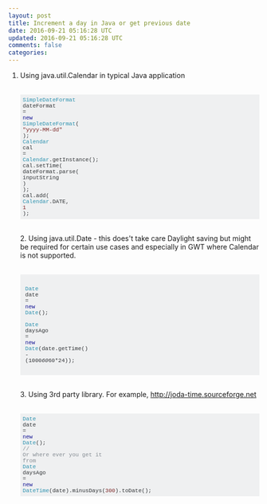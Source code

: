 ```yaml
---           
layout: post
title: Increment a day in Java or get previous date
date: 2016-09-21 05:16:28 UTC
updated: 2016-09-21 05:16:28 UTC
comments: false
categories: 
---
```


1. Using java.util.Calendar in typical Java application<br /><br /><pre class="lang-java prettyprint prettyprinted" style="background-color: #eff0f1; border: 0px; color: #393318; font-family: Consolas, Menlo, Monaco, &quot;Lucida Console&quot;, &quot;Liberation Mono&quot;, &quot;DejaVu Sans Mono&quot;, &quot;Bitstream Vera Sans Mono&quot;, &quot;Courier New&quot;, monospace, sans-serif; font-size: 13px; margin-bottom: 1em; max-height: 600px; overflow: auto; padding: 5px; width: auto; word-wrap: normal;"><code style="border: 0px; font-family: Consolas, Menlo, Monaco, &quot;Lucida Console&quot;, &quot;Liberation Mono&quot;, &quot;DejaVu Sans Mono&quot;, &quot;Bitstream Vera Sans Mono&quot;, &quot;Courier New&quot;, monospace, sans-serif; margin: 0px; padding: 0px; white-space: inherit;"><span class="typ" style="border: 0px; color: #2b91af; margin: 0px; padding: 0px;">SimpleDateFormat</span><span class="pln" style="border: 0px; color: #303336; margin: 0px; padding: 0px;"> dateFormat </span><span class="pun" style="border: 0px; color: #303336; margin: 0px; padding: 0px;">=</span><span class="pln" style="border: 0px; color: #303336; margin: 0px; padding: 0px;"> </span><span class="kwd" style="border: 0px; color: #101094; margin: 0px; padding: 0px;">new</span><span class="pln" style="border: 0px; color: #303336; margin: 0px; padding: 0px;"> </span><span class="typ" style="border: 0px; color: #2b91af; margin: 0px; padding: 0px;">SimpleDateFormat</span><span class="pun" style="border: 0px; color: #303336; margin: 0px; padding: 0px;">(</span><span class="pln" style="border: 0px; color: #303336; margin: 0px; padding: 0px;"> </span><span class="str" style="border: 0px; color: #7d2727; margin: 0px; padding: 0px;">"yyyy-MM-dd"</span><span class="pln" style="border: 0px; color: #303336; margin: 0px; padding: 0px;"> </span><span class="pun" style="border: 0px; color: #303336; margin: 0px; padding: 0px;">);</span><span class="pln" style="border: 0px; color: #303336; margin: 0px; padding: 0px;"><br /></span><span class="typ" style="border: 0px; color: #2b91af; margin: 0px; padding: 0px;">Calendar</span><span class="pln" style="border: 0px; color: #303336; margin: 0px; padding: 0px;"> cal </span><span class="pun" style="border: 0px; color: #303336; margin: 0px; padding: 0px;">=</span><span class="pln" style="border: 0px; color: #303336; margin: 0px; padding: 0px;"> </span><span class="typ" style="border: 0px; color: #2b91af; margin: 0px; padding: 0px;">Calendar</span><span class="pun" style="border: 0px; color: #303336; margin: 0px; padding: 0px;">.</span><span class="pln" style="border: 0px; color: #303336; margin: 0px; padding: 0px;">getInstance</span><span class="pun" style="border: 0px; color: #303336; margin: 0px; padding: 0px;">();</span><span class="pln" style="border: 0px; color: #303336; margin: 0px; padding: 0px;"><br />cal</span><span class="pun" style="border: 0px; color: #303336; margin: 0px; padding: 0px;">.</span><span class="pln" style="border: 0px; color: #303336; margin: 0px; padding: 0px;">setTime</span><span class="pun" style="border: 0px; color: #303336; margin: 0px; padding: 0px;">(</span><span class="pln" style="border: 0px; color: #303336; margin: 0px; padding: 0px;"> dateFormat</span><span class="pun" style="border: 0px; color: #303336; margin: 0px; padding: 0px;">.</span><span class="pln" style="border: 0px; color: #303336; margin: 0px; padding: 0px;">parse</span><span class="pun" style="border: 0px; color: #303336; margin: 0px; padding: 0px;">(</span><span class="pln" style="border: 0px; color: #303336; margin: 0px; padding: 0px;"> inputString </span><span class="pun" style="border: 0px; color: #303336; margin: 0px; padding: 0px;">)</span><span class="pln" style="border: 0px; color: #303336; margin: 0px; padding: 0px;"> </span><span class="pun" style="border: 0px; color: #303336; margin: 0px; padding: 0px;">);</span><span class="pln" style="border: 0px; color: #303336; margin: 0px; padding: 0px;"><br />cal</span><span class="pun" style="border: 0px; color: #303336; margin: 0px; padding: 0px;">.</span><span class="pln" style="border: 0px; color: #303336; margin: 0px; padding: 0px;">add</span><span class="pun" style="border: 0px; color: #303336; margin: 0px; padding: 0px;">(</span><span class="pln" style="border: 0px; color: #303336; margin: 0px; padding: 0px;"> </span><span class="typ" style="border: 0px; color: #2b91af; margin: 0px; padding: 0px;">Calendar</span><span class="pun" style="border: 0px; color: #303336; margin: 0px; padding: 0px;">.</span><span class="pln" style="border: 0px; color: #303336; margin: 0px; padding: 0px;">DATE</span><span class="pun" style="border: 0px; color: #303336; margin: 0px; padding: 0px;">,</span><span class="pln" style="border: 0px; color: #303336; margin: 0px; padding: 0px;"> </span><span class="lit" style="border: 0px; color: #7d2727; margin: 0px; padding: 0px;">1</span><span class="pln" style="border: 0px; color: #303336; margin: 0px; padding: 0px;"> </span><span class="pun" style="border: 0px; color: #303336; margin: 0px; padding: 0px;">);</span></code></pre><br />2. Using java.util.Date - this does't take care Daylight saving but might be required for certain use cases and especially in GWT where Calendar is not supported.<br /><br /><pre class="lang-java prettyprint prettyprinted" style="background-color: #eff0f1; border: 0px; font-family: consolas, menlo, monaco, &quot;lucida console&quot;, &quot;liberation mono&quot;, &quot;dejavu sans mono&quot;, &quot;bitstream vera sans mono&quot;, &quot;courier new&quot;, monospace, sans-serif; font-size: 13px; margin-bottom: 1em; max-height: 600px; overflow: auto; padding: 5px; width: auto; word-wrap: normal;"><pre class="lang-java prettyprint prettyprinted" style="border: 0px; color: #393318; font-family: Consolas, Menlo, Monaco, &quot;Lucida Console&quot;, &quot;Liberation Mono&quot;, &quot;DejaVu Sans Mono&quot;, &quot;Bitstream Vera Sans Mono&quot;, &quot;Courier New&quot;, monospace, sans-serif; margin-bottom: 1em; max-height: 600px; overflow: auto; padding: 5px; width: auto; word-wrap: normal;"><code style="border: 0px; font-family: Consolas, Menlo, Monaco, &quot;Lucida Console&quot;, &quot;Liberation Mono&quot;, &quot;DejaVu Sans Mono&quot;, &quot;Bitstream Vera Sans Mono&quot;, &quot;Courier New&quot;, monospace, sans-serif; margin: 0px; padding: 0px; white-space: inherit;"><span class="typ" style="border: 0px; color: #2b91af; margin: 0px; padding: 0px;">Date</span><span class="pln" style="border: 0px; color: #303336; margin: 0px; padding: 0px;"> date </span><span class="pun" style="border: 0px; color: #303336; margin: 0px; padding: 0px;">=</span><span class="pln" style="border: 0px; color: #303336; margin: 0px; padding: 0px;"> </span><span class="kwd" style="border: 0px; color: #101094; margin: 0px; padding: 0px;">new</span><span class="pln" style="border: 0px; color: #303336; margin: 0px; padding: 0px;"> </span><span class="typ" style="border: 0px; color: #2b91af; margin: 0px; padding: 0px;">Date</span><span class="pun" style="border: 0px; color: #303336; margin: 0px; padding: 0px;">();</span><span class="pln" style="border: 0px; color: #303336; margin: 0px; padding: 0px;"> </span><span class="pln" style="border: 0px; color: #303336; margin: 0px; padding: 0px;"><br /></span><span class="typ" style="border: 0px; color: #2b91af; margin: 0px; padding: 0px;">Date</span><span class="pln" style="border: 0px; color: #303336; margin: 0px; padding: 0px;"> daysAgo </span><span class="pun" style="border: 0px; color: #303336; margin: 0px; padding: 0px;">=</span><span class="pln" style="border: 0px; color: #303336; margin: 0px; padding: 0px;"> </span><span class="kwd" style="border: 0px; color: #101094; margin: 0px; padding: 0px;">new</span><span class="pln" style="border: 0px; color: #303336; margin: 0px; padding: 0px;"> </span><span class="typ" style="border: 0px; color: #2b91af; margin: 0px; padding: 0px;">Date</span><span class="pun" style="border: 0px; color: #303336; margin: 0px; padding: 0px;">(</span><span class="pln" style="border: 0px; color: #303336; margin: 0px; padding: 0px;">date.getTime() - (1000*60*60*24)</span><span class="pun" style="border: 0px; color: #303336; margin: 0px; padding: 0px;">); </span></code></pre></pre><br />3. Using 3rd party library. For example,&nbsp;<a href="http://joda-time.sourceforge.net/" style="background-color: white; border: 0px; color: #005999; cursor: pointer; font-family: Arial, &quot;Helvetica Neue&quot;, Helvetica, sans-serif; font-size: 15px; line-height: 19.5px; margin: 0px; padding: 0px; text-decoration: none;">http://joda-time.sourceforge.net</a><br /><br /><pre class="lang-java prettyprint prettyprinted" style="background-color: #eff0f1; border: 0px; color: #393318; font-family: Consolas, Menlo, Monaco, &quot;Lucida Console&quot;, &quot;Liberation Mono&quot;, &quot;DejaVu Sans Mono&quot;, &quot;Bitstream Vera Sans Mono&quot;, &quot;Courier New&quot;, monospace, sans-serif; font-size: 13px; margin-bottom: 1em; max-height: 600px; overflow: auto; padding: 5px; width: auto; word-wrap: normal;"><code style="border: 0px; font-family: Consolas, Menlo, Monaco, &quot;Lucida Console&quot;, &quot;Liberation Mono&quot;, &quot;DejaVu Sans Mono&quot;, &quot;Bitstream Vera Sans Mono&quot;, &quot;Courier New&quot;, monospace, sans-serif; margin: 0px; padding: 0px; white-space: inherit;"><span class="typ" style="border: 0px; color: #2b91af; margin: 0px; padding: 0px;">Date</span><span class="pln" style="border: 0px; color: #303336; margin: 0px; padding: 0px;"> date </span><span class="pun" style="border: 0px; color: #303336; margin: 0px; padding: 0px;">=</span><span class="pln" style="border: 0px; color: #303336; margin: 0px; padding: 0px;"> </span><span class="kwd" style="border: 0px; color: #101094; margin: 0px; padding: 0px;">new</span><span class="pln" style="border: 0px; color: #303336; margin: 0px; padding: 0px;"> </span><span class="typ" style="border: 0px; color: #2b91af; margin: 0px; padding: 0px;">Date</span><span class="pun" style="border: 0px; color: #303336; margin: 0px; padding: 0px;">();</span><span class="pln" style="border: 0px; color: #303336; margin: 0px; padding: 0px;"> </span><span class="com" style="border: 0px; color: #858c93; margin: 0px; padding: 0px;">// Or where ever you get it from</span><span class="pln" style="border: 0px; color: #303336; margin: 0px; padding: 0px;"><br /></span><span class="typ" style="border: 0px; color: #2b91af; margin: 0px; padding: 0px;">Date</span><span class="pln" style="border: 0px; color: #303336; margin: 0px; padding: 0px;"> daysAgo </span><span class="pun" style="border: 0px; color: #303336; margin: 0px; padding: 0px;">=</span><span class="pln" style="border: 0px; color: #303336; margin: 0px; padding: 0px;"> </span><span class="kwd" style="border: 0px; color: #101094; margin: 0px; padding: 0px;">new</span><span class="pln" style="border: 0px; color: #303336; margin: 0px; padding: 0px;"> </span><span class="typ" style="border: 0px; color: #2b91af; margin: 0px; padding: 0px;">DateTime</span><span class="pun" style="border: 0px; color: #303336; margin: 0px; padding: 0px;">(</span><span class="pln" style="border: 0px; color: #303336; margin: 0px; padding: 0px;">date</span><span class="pun" style="border: 0px; color: #303336; margin: 0px; padding: 0px;">).</span><span class="pln" style="border: 0px; color: #303336; margin: 0px; padding: 0px;">minusDays</span><span class="pun" style="border: 0px; color: #303336; margin: 0px; padding: 0px;">(</span><span class="lit" style="border: 0px; color: #7d2727; margin: 0px; padding: 0px;">300</span><span class="pun" style="border: 0px; color: #303336; margin: 0px; padding: 0px;">).</span><span class="pln" style="border: 0px; color: #303336; margin: 0px; padding: 0px;">toDate</span><span class="pun" style="border: 0px; color: #303336; margin: 0px; padding: 0px;">();</span></code></pre>